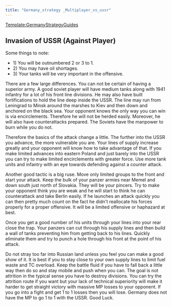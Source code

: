 ```yaml
---
title: "Germany_strategy _Multiplayer_vs_ussr"
---
```


[Template:GermanyStrategyGuides](/index.php?title=Template:GermanyStrategyGuides&action=edit&redlink=1 "Template:GermanyStrategyGuides (page does not exist)")

##    Invasion of USSR (Against Player) 

Some things to note:

-   1\) You will be outnumbered 2 or 3 to 1.
-   2\) You may have oil shortages.
-   3\) Your tanks will be very important in the offensive.

There are a few large differences. You can not be certain of having a
superior army. A good soviet player will have medium tanks along with
1941 infantry for a lot of his front line divisions. He may also have
built fortifications to hold the line deep inside the USSR. The line may
run from Leningrad to Minsk around the marshes to Kiev and then down and
anchored on the black sea. Your opponent knows the only way you can win
is via encirclements. Therefore he will not be herded easily. Moreover,
he will also have counterattacks prepared. The Soviets have the manpower
to burn while you do not.

Therefore the basics of the attack change a little. The further into the
USSR you advance, the more vulnerable you are. Your lines of supply
increase greatly and your opponent will know how to take advantage of
that. If you make limited advances into eastern Poland and just barely
into the USSR you can try to make limited encirclements with greater
force. Use more tank units and infantry with an eye towards defending
against a counter attack.

Another good tactic is a big ruse. Move only limited groups to the front
and start your attack. Keep the bulk of your panzer armies near Memel
and down south just north of Slovakia. They will be your pincers. Try to
make your opponent think you are weak and he will start to think he can
counterattack and take Berlin easily. If he launches an attack quickly
you can then pretty much count on the fact he didn't reallocate his
forces properly for a proper offensive. It will be a limited offensive
or haphazard at best.

Once you get a good number of his units through your lines into your
rear close the trap. Your panzers can cut through his supply lines and
then build a wall of tanks preventing him from getting back to his
lines. Quickly eliminate them and try to punch a hole through his front
at the point of his attack.

Do not stray too far into Russian land unless you feel you can make a
good show of it. It is best if you to stay close to your own supply
lines to limit fuel waste and TC overload. Keep the battle fluid if you
have to fall back a little way then do so and stay mobile and push when
you can. The goal is not attrition in the typical sense you have to
destroy divisions. You can try the attrition route if you want but your
lack of technical superiority will make it harder to get straight
victory with massive MP losses to your opponent. If you go into a fight
and get 1 to 1 losses then you will lose. Germany does not have the MP
to go 1 to 1 with the USSR. Good Luck.
